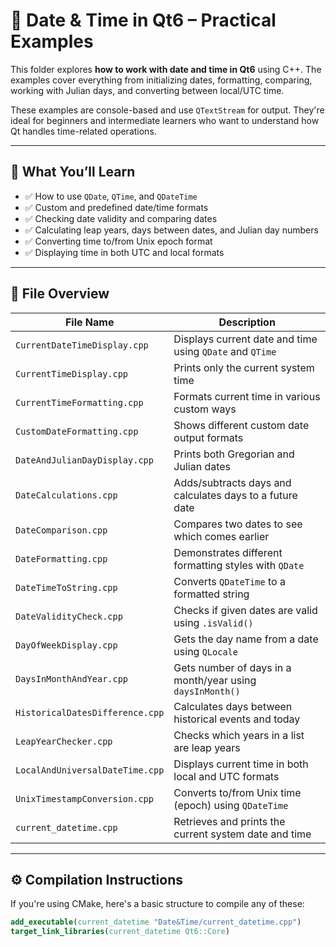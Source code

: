 # 📅 Date & Time in Qt6 – Practical Examples

This folder explores **how to work with date and time in Qt6** using C++. The examples cover everything from initializing dates, formatting, comparing, working with Julian days, and converting between local/UTC time.

These examples are console-based and use `QTextStream` for output. They're ideal for beginners and intermediate learners who want to understand how Qt handles time-related operations.

---

## 🧠 What You’ll Learn

- ✅ How to use `QDate`, `QTime`, and `QDateTime`
- ✅ Custom and predefined date/time formats
- ✅ Checking date validity and comparing dates
- ✅ Calculating leap years, days between dates, and Julian day numbers
- ✅ Converting time to/from Unix epoch format
- ✅ Displaying time in both UTC and local formats

---

## 📂 File Overview

| File Name                          | Description |
|-----------------------------------|-------------|
| `CurrentDateTimeDisplay.cpp`      | Displays current date and time using `QDate` and `QTime` |
| `CurrentTimeDisplay.cpp`          | Prints only the current system time |
| `CurrentTimeFormatting.cpp`       | Formats current time in various custom ways |
| `CustomDateFormatting.cpp`        | Shows different custom date output formats |
| `DateAndJulianDayDisplay.cpp`     | Prints both Gregorian and Julian dates |
| `DateCalculations.cpp`            | Adds/subtracts days and calculates days to a future date |
| `DateComparison.cpp`              | Compares two dates to see which comes earlier |
| `DateFormatting.cpp`              | Demonstrates different formatting styles with `QDate` |
| `DateTimeToString.cpp`            | Converts `QDateTime` to a formatted string |
| `DateValidityCheck.cpp`           | Checks if given dates are valid using `.isValid()` |
| `DayOfWeekDisplay.cpp`            | Gets the day name from a date using `QLocale` |
| `DaysInMonthAndYear.cpp`          | Gets number of days in a month/year using `daysInMonth()` |
| `HistoricalDatesDifference.cpp`   | Calculates days between historical events and today |
| `LeapYearChecker.cpp`             | Checks which years in a list are leap years |
| `LocalAndUniversalDateTime.cpp`   | Displays current time in both local and UTC formats |
| `UnixTimestampConversion.cpp`     | Converts to/from Unix time (epoch) using `QDateTime` |
| `current_datetime.cpp`            | Retrieves and prints the current system date and time |

---

## ⚙️ Compilation Instructions

If you're using CMake, here's a basic structure to compile any of these:

```cmake
add_executable(current_datetime "Date&Time/current_datetime.cpp")
target_link_libraries(current_datetime Qt6::Core)
